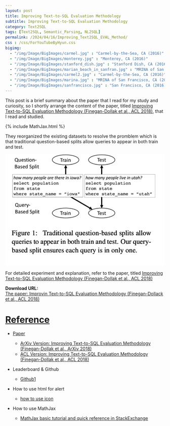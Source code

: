 ```yaml
---
layout: post
title: Improving Text-to-SQL Evaluation Methodology
subtitle: Improving Text-to-SQL Evaluation Methodology
category: Text2SQL
tags: [Text2SQL, Semantic_Parsing, NL2SQL]
permalink: /2024/04/16/Improving_Text2SQL_EVAL_Method/
css : /css/ForYouTubeByHyun.css
bigimg: 
  - "/img/Image/BigImages/carmel.jpg" : "Carmel-by-the-Sea, CA (2016)"
  - "/img/Image/BigImages/monterey.jpg" : "Monterey, CA (2016)"
  - "/img/Image/BigImages/stanford_dish.jpg" : "Stanford Dish, CA (2016)"
  - "/img/Image/BigImages/marian_beach_in_sanfran.jpg" : "MRINA of San Francisco, CA (2016)"
  - "/img/Image/BigImages/carmel2.jpg" : "Carmel-by-the-Sea, CA (2016)"
  - "/img/Image/BigImages/marina.jpg" : "MRINA of San Francisco, CA (2016)"
  - "/img/Image/BigImages/sanfrancisco.jpg" : "San Francisco, CA (2016)"
---
```


This post is a brief summary about the paper that I read for my study and curiosity, so I shortly arrange the content of the paper, titled [Improving Text-to-SQL Evaluation Methodology (Finegan-Dollak et al., ACL 2018)](https://aclanthology.org/P18-1033/), that I read and studied. 

{% include MathJax.html %}

They reorganized the existing datasets to resolve the promblem which is that traditional question-based splits allow queries to appear in both train and test.

![Finegan-Dollack et al., ACL 2018](/img/Image/NaturalLanguageProcessing/Papers/Text2SQL/2024-04-16-Improving_Text2SQL_EVAL_Method/question_based_split.png)


For detailed experiment and explanation, refer to the paper, titled [Improving Text-to-SQL Evaluation Methodology (Finegan-Dollak et al., ACL 2018)](https://aclanthology.org/P18-1033/)

<div class="alert alert-success" role="alert"><i class="fa fa-paperclip fa-lg"></i> <b>Download URL: </b><br>
  <a href="https://aclanthology.org/P18-1033/">The paper: Improvin Text-to-SQL Evaluation Methodology (Finegan-Dollack et al., ACL 2018)</div>

# Reference 

- Paper 
  - [ArXiv Version: Improving Text-to-SQL Evaluation Methodology (Finegan-Dollak et al., ArXiv 2018)](https://arxiv.org/abs/1806.09029)
  - [ACL Version: Improving Text-to-SQL Evaluation Methodology (Finegan-Dollak et al., ACL 2018)](https://aclanthology.org/P18-1033/)
    
- Leaderboard & Github
  -  [Github1]((https://github.com/jkkummerfeld/text2sql-data))
  
- How to use html for alert
  - [how to use icon](http://idratherbewriting.com/documentation-theme-jekyll/mydoc_icons.html)
 
- How to use MathJax 
  - [MathJax basic tutorial and quick reference in StackExchange](https://math.meta.stackexchange.com/questions/5020/mathjax-basic-tutorial-and-quick-reference)

